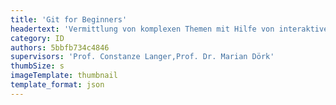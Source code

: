 ```yaml
---
title: 'Git for Beginners'
headertext: 'Vermittlung von komplexen Themen mit Hilfe von interaktiven Web'
category: ID
authors: 5bbfb734c4846
supervisors: 'Prof. Constanze Langer,Prof. Dr. Marian Dörk'
thumbSize: s
imageTemplate: thumbnail
template_format: json
---
```


